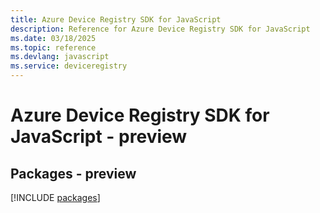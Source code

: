 ```yaml
---
title: Azure Device Registry SDK for JavaScript
description: Reference for Azure Device Registry SDK for JavaScript
ms.date: 03/18/2025
ms.topic: reference
ms.devlang: javascript
ms.service: deviceregistry
---
```

# Azure Device Registry SDK for JavaScript - preview
## Packages - preview
[!INCLUDE [packages](device-registry-index.md)]